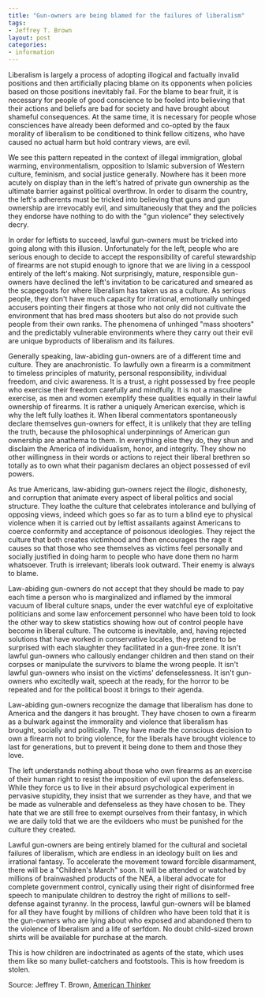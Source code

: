 ```yaml
---
title: "Gun-owners are being blamed for the failures of liberalism"
tags:
- Jeffrey T. Brown
layout: post
categories:
- information
---
```


Liberalism is largely a process of adopting illogical and factually invalid positions and then artificially placing blame on its opponents when policies based on those positions inevitably fail. For the blame to bear fruit, it is necessary for people of good conscience to be fooled into believing that their actions and beliefs are bad for society and have brought about shameful consequences. At the same time, it is necessary for people whose consciences have already been deformed and co-opted by the faux morality of liberalism to be conditioned to think fellow citizens, who have caused no actual harm but hold contrary views, are evil.

We see this pattern repeated in the context of illegal immigration, global warming, environmentalism, opposition to Islamic subversion of Western culture, feminism, and social justice generally. Nowhere has it been more acutely on display than in the left's hatred of private gun ownership as the ultimate barrier against political overthrow. In order to disarm the country, the left's adherents must be tricked into believing that guns and gun ownership are irrevocably evil, and simultaneously that they and the policies they endorse have nothing to do with the "gun violence" they selectively decry.

In order for leftists to succeed, lawful gun-owners must be tricked into going along with this illusion. Unfortunately for the left, people who are serious enough to decide to accept the responsibility of careful stewardship of firearms are not stupid enough to ignore that we are living in a cesspool entirely of the left's making. Not surprisingly, mature, responsible gun-owners have declined the left's invitation to be caricatured and smeared as the scapegoats for where liberalism has taken us as a culture. As serious people, they don't have much capacity for irrational, emotionally unhinged accusers pointing their fingers at those who not only did not cultivate the environment that has bred mass shooters but also do not provide such people from their own ranks. The phenomena of unhinged "mass shooters" and the predictably vulnerable environments where they carry out their evil are unique byproducts of liberalism and its failures.

Generally speaking, law-abiding gun-owners are of a different time and culture. They are anachronistic. To lawfully own a firearm is a commitment to timeless principles of maturity, personal responsibility, individual freedom, and civic awareness. It is a trust, a right possessed by free people who exercise their freedom carefully and mindfully. It is not a masculine exercise, as men and women exemplify these qualities equally in their lawful ownership of firearms. It is rather a uniquely American exercise, which is why the left fully loathes it. When liberal commentators spontaneously declare themselves gun-owners for effect, it is unlikely that they are telling the truth, because the philosophical underpinnings of American gun ownership are anathema to them. In everything else they do, they shun and disclaim the America of individualism, honor, and integrity. They show no other willingness in their words or actions to reject their liberal brethren so totally as to own what their paganism declares an object possessed of evil powers.

As true Americans, law-abiding gun-owners reject the illogic, dishonesty, and corruption that animate every aspect of liberal politics and social structure. They loathe the culture that celebrates intolerance and bullying of opposing views, indeed which goes so far as to turn a blind eye to physical violence when it is carried out by leftist assailants against Americans to coerce conformity and acceptance of poisonous ideologies. They reject the culture that both creates victimhood and then encourages the rage it causes so that those who see themselves as victims feel personally and socially justified in doing harm to people who have done them no harm whatsoever. Truth is irrelevant; liberals look outward. Their enemy is always to blame.

Law-abiding gun-owners do not accept that they should be made to pay each time a person who is marginalized and inflamed by the immoral vacuum of liberal culture snaps, under the ever watchful eye of exploitative politicians and some law enforcement personnel who have been told to look the other way to skew statistics showing how out of control people have become in liberal culture. The outcome is inevitable, and, having rejected solutions that have worked in conservative locales, they pretend to be surprised with each slaughter they facilitated in a gun-free zone. It isn't lawful gun-owners who callously endanger children and then stand on their corpses or manipulate the survivors to blame the wrong people. It isn't lawful gun-owners who insist on the victims' defenselessness. It isn't gun-owners who excitedly wait, speech at the ready, for the horror to be repeated and for the political boost it brings to their agenda.

Law-abiding gun-owners recognize the damage that liberalism has done to America and the dangers it has brought. They have chosen to own a firearm as a bulwark against the immorality and violence that liberalism has brought, socially and politically. They have made the conscious decision to own a firearm not to bring violence, for the liberals have brought violence to last for generations, but to prevent it being done to them and those they love.

The left understands nothing about those who own firearms as an exercise of their human right to resist the imposition of evil upon the defenseless. While they force us to live in their absurd psychological experiment in pervasive stupidity, they insist that we surrender as they have, and that we be made as vulnerable and defenseless as they have chosen to be. They hate that we are still free to exempt ourselves from their fantasy, in which we are daily told that we are the evildoers who must be punished for the culture they created.

Lawful gun-owners are being entirely blamed for the cultural and societal failures of liberalism, which are endless in an ideology built on lies and irrational fantasy. To accelerate the movement toward forcible disarmament, there will be a "Children's March" soon. It will be attended or watched by millions of brainwashed products of the NEA, a liberal advocate for complete government control, cynically using their right of disinformed free speech to manipulate children to destroy the right of millions to self-defense against tyranny. In the process, lawful gun-owners will be blamed for all they have fought by millions of children who have been told that it is the gun-owners who are lying about who exposed and abandoned them to the violence of liberalism and a life of serfdom. No doubt child-sized brown shirts will be available for purchase at the march.

This is how children are indoctrinated as agents of the state, which uses them like so many bullet-catchers and footstools. This is how freedom is stolen.

Source: Jeffrey T. Brown, [American Thinker](https://www.americanthinker.com/articles/2018/03/gunowners_are_being_blamed_for_the_failures_of_liberalism_.html)
